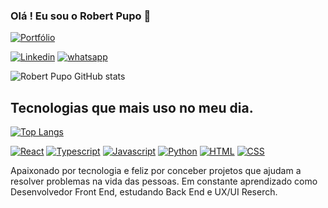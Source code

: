 ### Olá ! Eu sou o Robert Pupo 👨

[![Portfólio](https://img.shields.io/website-up-down-green-red/http/monip.org.svg)](https://bit.ly/3I4Q6WR)

[![Linkedin](https://img.shields.io/badge/LinkedIn-0077B5?style=for-the-badge&logo=linkedin&logoColor=white)](https://www.linkedin.com/in/robertpupo/)
[![whatsapp](https://img.shields.io/badge/WhatsApp-25D366?style=for-the-badge&logo=whatsapp&logoColor=white)](https://contate.me/robertpupodev)

![Robert Pupo GitHub stats](https://github-readme-stats.vercel.app/api?username=zecart22&show_icons=true&theme=tokyonight)

## Tecnologias que mais uso no meu dia.

[![Top Langs](https://github-readme-stats.vercel.app/api/top-langs/?username=zecart22)](https://github.com/zecart22/github-readme-stats)

[![React](https://img.shields.io/badge/React-20232A?style=for-the-badge&logo=react&logoColor=61DAFB)]()
[![Typescript](https://img.shields.io/badge/TypeScript-007ACC?style=for-the-badge&logo=typescript&logoColor=white)]()
[![Javascript](https://img.shields.io/badge/JavaScript-F7DF1E?style=for-the-badge&logo=javascript&logoColor=black)]()
[![Python](https://img.shields.io/badge/Python-14354C?style=for-the-badge&logo=python&logoColor=white)]()
[![HTML](https://img.shields.io/badge/HTML5-E34F26?style=for-the-badge&logo=html5&logoColor=white)]()
[![CSS](https://img.shields.io/badge/CSS3-1572B6?style=for-the-badge&logo=css3&logoColor=white)]()

Apaixonado por tecnologia e feliz por conceber projetos que ajudam a resolver problemas na vida das pessoas. Em constante aprendizado como Desenvolvedor Front End, estudando Back End e UX/UI Reserch.

